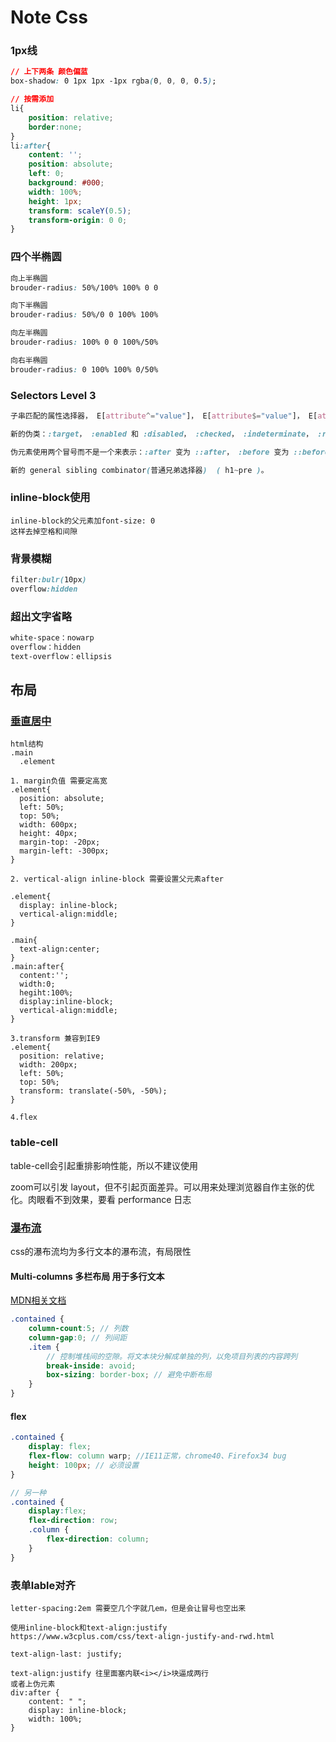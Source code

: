 # Note Css

### 1px线

```css
// 上下两条 颜色偏蓝
box-shadow: 0 1px 1px -1px rgba(0, 0, 0, 0.5);

// 按需添加
li{
	position: relative;
	border:none;
}
li:after{
    content: '';
	position: absolute;
	left: 0;
	background: #000;
	width: 100%;
	height: 1px;
	transform: scaleY(0.5);
	transform-origin: 0 0;
}
```

### 四个半椭圆

```css
向上半椭圆
brouder-radius: 50%/100% 100% 0 0

向下半椭圆
brouder-radius: 50%/0 0 100% 100%

向左半椭圆
brouder-radius: 100% 0 0 100%/50%

向右半椭圆
brouder-radius: 0 100% 100% 0/50%
```

### **Selectors Level 3**

```css
子串匹配的属性选择器， E[attribute^="value"]， E[attribute$="value"]， E[attribute*="value"]

新的伪类：:target， :enabled 和 :disabled， :checked， :indeterminate， :root， :nth-child 和 :nth-last-child， :nth-of-type 和 :nth-last-of-type， :last-child， :first-of-type 和 :last-of-type， :only-child 和 :only-of-type， :empty， 和 :not。

伪元素使用两个冒号而不是一个来表示：:after 变为 ::after， :before 变为 ::before， :first-letter 变为 ::first-letter， 还有 :first-line 变为 ::first-line。

新的 general sibling combinator(普通兄弟选择器)  ( h1~pre )。
```

### inline-block使用

```
inline-block的父元素加font-size: 0
这样去掉空格和间隙
```

### 背景模糊

```css
filter:bulr(10px)
overflow:hidden
```

### 超出文字省略

```css
white-space：nowarp
overflow：hidden
text-overflow：ellipsis
```



## 布局

### [垂直居中](http://demo.doyoe.com/css/alignment/)

```
html结构
.main
  .element
  
1. margin负值 需要定高宽
.element{
  position: absolute;  
  left: 50%; 
  top: 50%; 
  width: 600px;   
  height: 40px;  
  margin-top: -20px;
  margin-left: -300px; 
}

2. vertical-align inline-block 需要设置父元素after 

.element{
  display: inline-block;
  vertical-align:middle;
}

.main{
  text-align:center;
}
.main:after{
  content:'';
  width:0;
  hegiht:100%;
  display:inline-block;
  vertical-align:middle;
}

3.transform 兼容到IE9
.element{
  position: relative;
  width: 200px;
  left: 50%;
  top: 50%;
  transform: translate(-50%, -50%);
}

4.flex
```

### table-cell

table-cell会引起重排影响性能，所以不建议使用

zoom可以引发 layout，但不引起页面差异。可以用来处理浏览器自作主张的优化。肉眼看不到效果，要看 performance 日志

### [瀑布流](https://www.w3cplus.com/css/pure-css-create-masonry-layout.html)

css的瀑布流均为多行文本的瀑布流，有局限性

#### Multi-columns 多栏布局 用于多行文本

[MDN相关文档](https://developer.mozilla.org/zh-CN/docs/Web/CSS/CSS_Columns)

```scss
.contained {
    column-count:5; // 列数
    column-gap:0; // 列间距
    .item {
        // 控制堆栈间的空隙。将文本块分解成单独的列，以免项目列表的内容跨列
        break-inside: avoid; 
        box-sizing: border-box; // 避免中断布局
    }
}

```

#### flex

```scss
.contained {
    display: flex;
    flex-flow: column warp; //IE11正常，chrome40、Firefox34 bug
    height: 100px; // 必须设置
}

// 另一种
.contained {
    display:flex;
    flex-direction: row;
    .column {
        flex-direction: column;
    }
}
```

### 表单lable对齐

```
letter-spacing:2em 需要空几个字就几em，但是会让冒号也空出来

使用inline-block和text-align:justify
https://www.w3cplus.com/css/text-align-justify-and-rwd.html

text-align-last: justify;

text-align:justify 往里面塞内联<i></i>块逼成两行
或者上伪元素
div:after {
    content: " ";
    display: inline-block;
    width: 100%;
}
```

